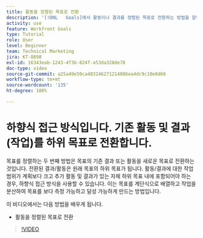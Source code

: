 ```yaml
---
title: 활동을 정렬된 목표로 전환
description: '[!DNL   Goals]에서 활동이나 결과를 정렬된 목표로 전환하는 방법을 알아봅니다.'
activity: use
feature: Workfront Goals
type: Tutorial
role: User
level: Beginner
team: Technical Marketing
jira: KT-8898
exl-id: 16343eab-1243-4f36-824f-a53da328de78
doc-type: video
source-git-commit: a25a49e59ca483246271214886ea4dc9c10e8d66
workflow-type: tm+mt
source-wordcount: '135'
ht-degree: 100%

---
```


# 하향식 접근 방식입니다. 기존 활동 및 결과(작업)를 하위 목표로 전환합니다.

목표를 정렬하는 두 번째 방법은 목표의 기존 결과 또는 활동을 새로운 목표로 전환하는 것입니다. 전환된 결과/활동은 원래 목표의 하위 목표가 됩니다. 활동/결과에 대한 작업 범위가 계획보다 크고 추가 활동 및 결과가 있는 자체 하위 목표 내에 포함되어야 하는 경우, 하향식 접근 방식을 사용할 수 있습니다. 이는 목표를 계단식으로 배열하고 작업을 분산하여 목표를 보다 측정 가능하고 달성 가능하게 만드는 방법입니다.

이 비디오에서는 다음 방법을 배우게 됩니다.

* 활동을 정렬된 목표로 전환

>[!VIDEO](https://video.tv.adobe.com/v/335192/?quality=12&learn=on)

